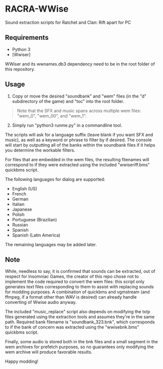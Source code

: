 # RACRA-WWise

Sound extraction scripts for Ratchet and Clan: Rift apart for PC

## Requirements

- Python 3
- [Wwiser]

WWiser and its wwnames.db3 dependency need to be in the root folder of this repository.

## Usage

1. Copy or move the desired "soundbank" and "wem" files (in the "d" subdirectory of the game) and "toc" into the root folder.

> Note that the SFX and music spans across multiple wem files: "wem_0", "wem_00", and "wem_1".

2. Simply run "python3 runme.py" in a commandline tool.

The scripts will ask for a language suffix (leave blank if you want SFX and music), as well as a keyword or phrase to filter by if desired. The console will start by outputting all of the banks within the soundbank files if it helps you determine the workable filters.

For files that are embedded in the wem files, the resulting filenames will correspond to if they were extracted using the included "wwiseriff.bms" quickbms script.

The following languages for dialog are supported:
- English (US)
- French
- German
- Italian
- Japanese
- Polish
- Portuguese (Brazilian)
- Russian
- Spanish
- Spanish (Latin America)

The remaining languages may be added later.

## Note
While, needless to say, it is confirmed that sounds can be extracted, out of respect for Insomniac Games, the creator of this repo chose not to implement the code required to convert the wem files: this script only generates text files corresponding to them to assist with replacing sounds for modding purposes. A combination of quickbms and vgmstream (and ffmpeg, if a format other than WAV is desired) can already handle converting of Wwise audio anyway.

The included "music_replace" script also depends on modifying the txtp files generated using the extraction tools and assumes they're in the same path. Required bank filename is "soundbank_323.bnk", which corresponds to if the bank of concern was extracted using the "wwisebnk.bms" quickbms script.

Finally, some audio is stored both in the bnk files and a small segment in the wem archives for prefetch purposes, so no guarantees only modifying the wem archive will produce favorable results.

Happy modding!
